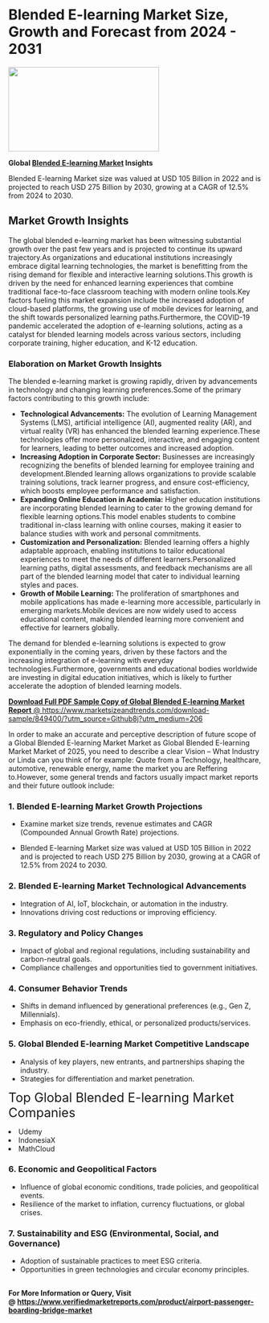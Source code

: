 <H1>Blended E-learning Market Size, Growth and Forecast from 2024 - 2031</H1><img class="aligncenter size-medium wp-image-584254" src="https://thirdeyenews.in/wp-content/uploads/2024/09/Global-Market-Research-300x168.jpeg" alt="" width="300" height="168" /><p><strong>Global&nbsp;<a href="https://www.marketsizeandtrends.com/download-sample/849400/?utm_source=Github8j?utm_medium=206">Blended E-learning Market</a> Insights</strong></p><p>Blended E-learning Market size was valued at USD 105 Billion in 2022 and is projected to reach USD 275 Billion by 2030, growing at a CAGR of 12.5% from 2024 to 2030.</p><p><h2>Market Growth Insights</h2> <p>The global blended e-learning market has been witnessing substantial growth over the past few years and is projected to continue its upward trajectory.As organizations and educational institutions increasingly embrace digital learning technologies, the market is benefitting from the rising demand for flexible and interactive learning solutions.This growth is driven by the need for enhanced learning experiences that combine traditional face-to-face classroom teaching with modern online tools.Key factors fueling this market expansion include the increased adoption of cloud-based platforms, the growing use of mobile devices for learning, and the shift towards personalized learning paths.Furthermore, the COVID-19 pandemic accelerated the adoption of e-learning solutions, acting as a catalyst for blended learning models across various sectors, including corporate training, higher education, and K-12 education.</p> <p><a href="download_link"></a></p> <h3>Elaboration on Market Growth Insights</h3> <p>The blended e-learning market is growing rapidly, driven by advancements in technology and changing learning preferences.Some of the primary factors contributing to this growth include:</p> <ul> <li><strong>Technological Advancements:</strong> The evolution of Learning Management Systems (LMS), artificial intelligence (AI), augmented reality (AR), and virtual reality (VR) has enhanced the blended learning experience.These technologies offer more personalized, interactive, and engaging content for learners, leading to better outcomes and increased adoption.</li> <li><strong>Increasing Adoption in Corporate Sector:</strong> Businesses are increasingly recognizing the benefits of blended learning for employee training and development.Blended learning allows organizations to provide scalable training solutions, track learner progress, and ensure cost-efficiency, which boosts employee performance and satisfaction.</li> <li><strong>Expanding Online Education in Academia:</strong> Higher education institutions are incorporating blended learning to cater to the growing demand for flexible learning options.This model enables students to combine traditional in-class learning with online courses, making it easier to balance studies with work and personal commitments.</li> <li><strong>Customization and Personalization:</strong> Blended learning offers a highly adaptable approach, enabling institutions to tailor educational experiences to meet the needs of different learners.Personalized learning paths, digital assessments, and feedback mechanisms are all part of the blended learning model that cater to individual learning styles and paces.</li> <li><strong>Growth of Mobile Learning:</strong> The proliferation of smartphones and mobile applications has made e-learning more accessible, particularly in emerging markets.Mobile devices are now widely used to access educational content, making blended learning more convenient and effective for learners globally.</li> </ul> <p>The demand for blended e-learning solutions is expected to grow exponentially in the coming years, driven by these factors and the increasing integration of e-learning with everyday technologies.Furthermore, governments and educational bodies worldwide are investing in digital education initiatives, which is likely to further accelerate the adoption of blended learning models.</p> <p><a href="get_more_link"></p><p><span class=""><strong>Download Full PDF Sample Copy of Global Blended E-learning Market Report</strong> @ <a href="https://www.marketsizeandtrends.com/download-sample/849400/?utm_source=Github8j?utm_medium=206" target="_blank">https://www.marketsizeandtrends.com/download-sample/849400/?utm_source=Github8j?utm_medium=206</a></span></p><p>In order to make an accurate and perceptive description of future scope of a Global&nbsp;Blended E-learning Market Market as Global&nbsp;Blended E-learning Market Market of 2025, you need to describe a clear Vision &ndash; What Industry or Linda can you think of for example: Quote from a Technology, healthcare, automotive, renewable energy, name the market you are Reffering to.However, some general trends and factors usually impact market reports and their future outlook include:</p><h3>1.&nbsp;<strong>Blended E-learning Market Growth Projections</strong></h3><ul><li>Examine market size trends, revenue estimates and CAGR (Compounded Annual Growth Rate) projections.</li><li><p>Blended E-learning Market size was valued at USD 105 Billion in 2022 and is projected to reach USD 275 Billion by 2030, growing at a CAGR of 12.5% from 2024 to 2030.</p></li></ul><h3>2.&nbsp;<strong>Blended E-learning Market Technological Advancements</strong></h3><ul><li>Integration of AI, IoT, blockchain, or automation in the industry.</li><li>Innovations driving cost reductions or improving efficiency.</li></ul><h3>3.&nbsp;<strong>Regulatory and Policy Changes</strong></h3><ul><li>Impact of global and regional regulations, including sustainability and carbon-neutral goals.</li><li>Compliance challenges and opportunities tied to government initiatives.</li></ul><h3>4.&nbsp;<strong>Consumer Behavior Trends</strong></h3><ul><li>Shifts in demand influenced by generational preferences (e.g., Gen Z, Millennials).</li><li>Emphasis on eco-friendly, ethical, or personalized products/services.</li></ul><h3>5.&nbsp;<strong>Global Blended E-learning Market Competitive Landscape</strong></h3><ul><li>Analysis of key players, new entrants, and partnerships shaping the industry.</li><li>Strategies for differentiation and market penetration.</li></ul><p data-pm-slice="1 1 []"><span style="color: inherit; font-family: inherit; font-size: 25px;">Top Global Blended E-learning Market Companies</span></p><div class="" data-test-id=""><p><li>Udemy</li><li> IndonesiaX</li><li> MathCloud</li></p></div><h3>6.&nbsp;<strong>Economic and Geopolitical Factors</strong></h3><ul><li>Influence of global economic conditions, trade policies, and geopolitical events.</li><li>Resilience of the market to inflation, currency fluctuations, or global crises.</li></ul><h3>7.&nbsp;<strong>Sustainability and ESG (Environmental, Social, and Governance)</strong></h3><ul><li>Adoption of sustainable practices to meet ESG criteria.</li><li>Opportunities in green technologies and circular economy principles.</li></ul><h2><strong style="font-size: 14px;">For More Information or Query, Visit @&nbsp;</strong><a style="background-color: #ffffff; font-size: 14px;" href="https://www.marketsizeandtrends.com/report/blended-e-learning-market/" target="_blank">https://www.verifiedmarketreports.com/product/airport-passenger-boarding-bridge-market</a></h2>